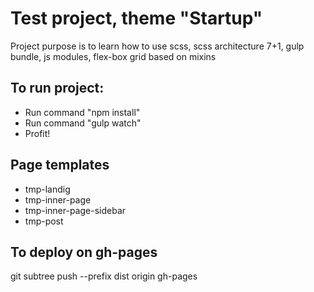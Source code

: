 # Test project, theme "Startup"

Project purpose is to learn how to use scss, scss architecture 7+1, gulp bundle, js modules, flex-box grid based on mixins

## To run project:

* Run command "npm install"
* Run command "gulp watch"
* Profit!

## Page templates
* tmp-landig
* tmp-inner-page
* tmp-inner-page-sidebar
* tmp-post

## To deploy on gh-pages

git subtree push --prefix dist origin gh-pages